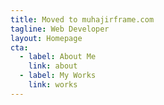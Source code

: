 ```yaml
---
title: Moved to muhajirframe.com
tagline: Web Developer
layout: Homepage
cta:
  - label: About Me
    link: about
  - label: My Works
    link: works
---
```

